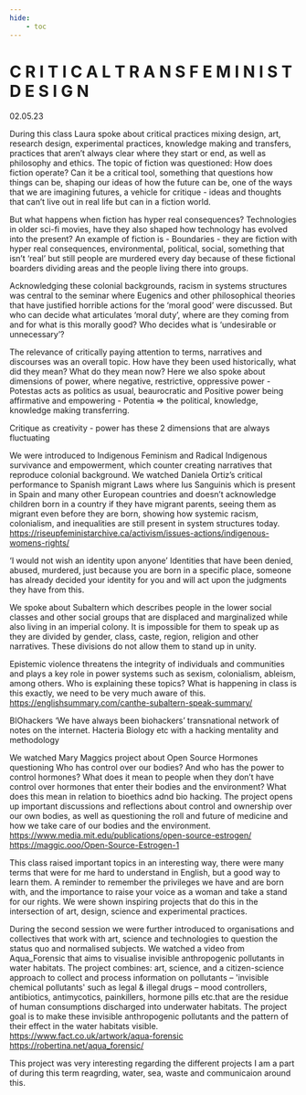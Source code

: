 ```yaml
---
hide:
    - toc
---
```


# C R I T I C A L  T R A N S F E M I N I S T  D E S I G N
02.05.23

During this class Laura spoke about critical practices mixing design, art, research design, experimental practices, knowledge making and transfers, practices that aren’t always clear where they start or end, as well as philosophy and ethics. The topic of fiction was questioned: How does fiction operate? Can it be a critical tool, something that questions how things can be, shaping our ideas of how the future can be, one of the ways that we are imagining futures, a vehicle for critique - ideas and thoughts that can’t live out in real life but can in a fiction world. 

But what happens when fiction has hyper real consequences? Technologies in older sci-fi movies, have they also shaped how technology has evolved into the present? An example of fiction is - Boundaries - they are fiction with hyper real consequences, environmental, political, social, something that isn’t ‘real’ but still people are murdered every day because of these fictional boarders dividing areas and the people living there into groups. 

Acknowledging these colonial backgrounds, racism in systems structures was central to the seminar where Eugenics and other philosophical theories that have justified horrible actions for the ‘moral good’ were discussed. But who can decide what articulates ‘moral duty’, where are they coming from and for what is this morally good? Who decides what is ‘undesirable or unnecessary’?

The relevance of critically paying attention to terms, narratives and discourses was an overall topic. How have they been used historically, what did they mean? What do they mean now? Here we also spoke about dimensions of power, where negative, restrictive, oppressive power - Potestas acts as politics as usual, beaurocratic  and Positive power being affirmative and  empowering - Potentia => the political, knowledge, knowledge making transferring. 

Critique as creativity - power has these 2 dimensions that are always fluctuating

We were introduced to Indigenous Feminism and Radical Indigenous survivance and empowerment, which counter creating narratives that reproduce colonial background. We watched Daniela Ortiz’s critical performance to Spanish migrant Laws where Ius Sanguinis which is present in Spain and many other European countries and doesn’t acknowledge children born in a country if they have migrant parents, seeing them as migrant even before they are born, showing how systemic racism, colonialism, and inequalities are still present in system structures today. https://riseupfeministarchive.ca/activism/issues-actions/indigenous-womens-rights/

‘I would not wish an identity upon anyone’ 
Identities that have been denied, abused, murdered, just because you are born in a specific place, someone has already decided your identity for you and will act upon the judgments they have from this.

We spoke about Subaltern which describes people in the lower social classes and other social groups that are displaced and marginalized while also living in an imperial colony. It is impossible for them to speak up as they are divided by gender, class, caste, region, religion and other narratives. These divisions do not allow them to stand up in unity.  

Epistemic violence threatens the integrity of individuals and communities and plays a key role in power systems such as sexism, colonialism, ableism, among others. Who is explaining these topics? What is happening in class is this exactly, we need to be very much aware of this.
https://englishsummary.com/canthe-subaltern-speak-summary/


BIOhackers ‘We have always been biohackers’ transnational network of notes on the internet. Hacteria
Biology etc with a hacking mentality and methodology  

We watched Mary Maggics project about Open Source Hormones questioning Who has control over our bodies? And who has the power to control hormones? What does it mean to people when they don’t have control over hormones that enter their bodies and the environment? What does this mean in relation to bioethics adnd bio hacking. The project opens up important discussions and reflections about control and ownership over our own bodies, as well as questioning the roll and future of medicine and how we take care of our bodies and the environment. 
https://www.media.mit.edu/publications/open-source-estrogen/
https://maggic.ooo/Open-Source-Estrogen-1

This class raised important topics in an interesting way, there were many terms that were for me hard to understand in English, but a good way to learn them. A reminder to remember the privileges we have and are born with, and the importance to raise your voice as a woman and take a stand for our rights. We were shown inspiring projects that do this in the intersection of art, design, science and experimental practices.  

During the second session we were further introduced to organisations and collectives that work with art, science and technologies to question the status quo and normalised subjects. We watched a video from Aqua_Forensic that aims to visualise invisible anthropogenic pollutants in water habitats. The project combines: art, science, and a citizen-science approach to collect and process information on pollutants – 'invisible chemical pollutants' such as legal & illegal drugs – mood controllers, antibiotics, antimycotics, painkillers, hormone pills etc.that are the residue of human consumptions discharged into underwater habitats. The project goal is to make these invisible anthropogenic pollutants and the pattern of their effect in the water habitats visible. 
https://www.fact.co.uk/artwork/aqua-forensic
https://robertina.net/aqua_forensic/

This project was very interesting regarding the different projects I am a part of during this term reagrding, water, sea, waste and communicaion around this. 